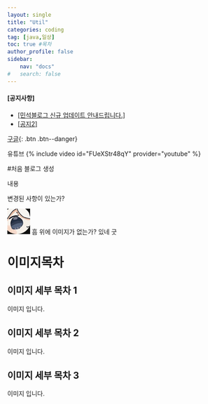 ```yaml
---
layout: single
title: "Util"
categories: coding
tag: [java,일상]
toc: true #목차
author_profile: false
sidebar:
    nav: "docs"
#   search: false
--- 
```

<div class="notice--danger">
<h4>[공지사항]</h4> 
<ul>
    <li><a href="https://mmistakes.github.io/minimal-mistakes/docs/quick-start-guide/" >[민석블로그 신규 업데이트 안내드립니다.]</a>
    </li>
    <li><a href="#">[공지2]</a></li>
</ul>
</div>
<!-- [공지사항][민석블로그 신규 업데이트 안내드립니다.](https://mmistakes.github.io/minimal-mistakes/docs/quick-start-guide/)
{: .notice--danger} -->

[구글](https://google.com){: .btn .btn--danger}

유튜브
{% include video id="FUeXStr48qY" provider="youtube" %}

#처음 블로그 생성
    
내용

변경된 사항이 있는가?

![](/images/2022-11-24-11-31-59.png)
흠 위에 이미지가 없는가? 있네 굿
# 이미지목차
## 이미지 세부 목차 1
이미지 입니다.
## 이미지 세부 목차 2
이미지 입니다.
## 이미지 세부 목차 3
이미지 입니다.

